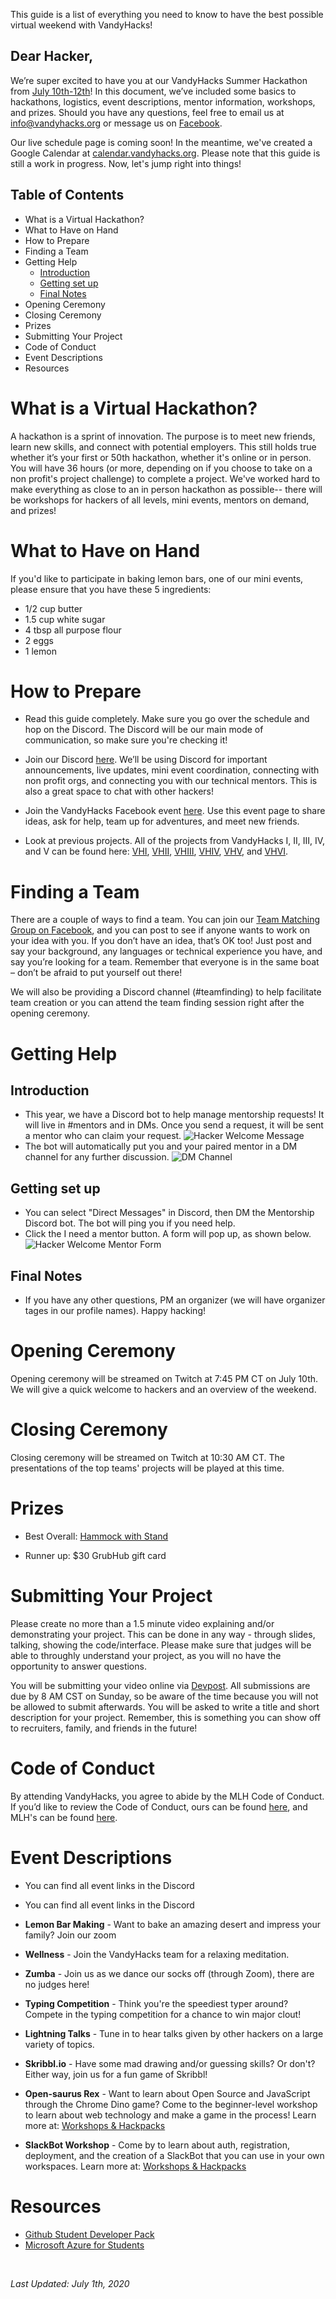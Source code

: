 This guide is a list of everything you need to know to have the best possible virtual weekend with VandyHacks!

## Dear Hacker,

We’re super excited to have you at our VandyHacks Summer Hackathon from [July 10th-12th](https://calendar.vandyhacks.org)! In this document, we’ve included some basics to hackathons, logistics, event descriptions, mentor information, workshops, and prizes. Should you have any questions, feel free to email us at [info@vandyhacks.org](mailto:info@vandyhacks.org) or message us on [Facebook](https://www.facebook.com/vandyhacks).

Our live schedule page is coming soon! In the meantime, we've created a Google Calendar at [calendar.vandyhacks.org](https://calendar.vandyhacks.org). Please note that this guide is still a work in progress. Now, let's jump right into things!

## Table of Contents

-   [<a name="what-is-a-hackathon"></a>What is a Virtual Hackathon?](#what-is-a-virtual-hackathon)
-   [<a name="what-to-bring"></a>What to Have on Hand](#what-to-have-on-hand)
-   [<a name="how-to-prepare"></a>How to Prepare](#how-to-prepare)
-   [<a name="finding-a-team"></a>Finding a Team](#finding-a-team)
-   [<a name="getting-help"></a>Getting Help](#getting-help)
    -   [Introduction](#introduction)
    -   [Getting set up](#getting-set-up)
    -   [Final Notes](#final-notes)
-   [<a name="opening-ceremony"></a>Opening Ceremony](#opening-ceremony)
-   [<a name="closing-ceremony"></a>Closing Ceremony](#closing-ceremony)
-   [<a name="prizes"></a>Prizes](#prizes)
-   [<a name="submitting-your-project"></a>Submitting Your Project](#submitting-your-project)
-   [<a name="code-of-conduct"></a>Code of Conduct](#code-of-conduct)
-   [<a name="event-descriptions"></a>Event Descriptions](#event-descriptions)
-   [<a name="resources"></a>Resources](#resources)

# <a name="what-is-a-hackathon"></a>What is a Virtual Hackathon?

A hackathon is a sprint of innovation. The purpose is to meet new friends, learn new skills, and connect with potential employers. This still holds true whether it’s your first or 50th hackathon, whether it's online or in person. You will have 36 hours (or more, depending on if you choose to take on a non profit's project challenge) to complete a project. We've worked hard to make everything as close to an in person hackathon as possible-- there will be workshops for hackers of all levels, mini events, mentors on demand, and prizes!

# <a name="what-to-bring"></a>What to Have on Hand

If you'd like to participate in baking lemon bars, one of our mini events, please ensure that you have these 5 ingredients:
-   1/2 cup butter
-   1.5 cup white sugar
-   4 tbsp all purpose flour
-   2 eggs
-   1 lemon


# <a name="how-to-prepare"></a>How to Prepare

-   Read this guide completely. Make sure you go over the schedule and hop on the Discord. The Discord will be our main mode of communication, so make sure you're checking it!

-   Join our Discord [here](https://discord.gg/gJaYFas). We’ll be using Discord for important announcements, live updates, mini event coordination, connecting with non profit orgs, and connecting you with our technical mentors. This is also a great space to chat with other hackers!

-   Join the VandyHacks Facebook event [here](https://facebook.com/events/s/vandyhacks-summer-edition/2701703253481744/?ti=icl). Use this event page to share ideas, ask for help, team up for adventures, and meet new friends.

-   Look at previous projects. All of the projects from VandyHacks I, II, III, IV, and V can be found here: [VHI](https://vandyhacks.devpost.com/submissions), [VHII](https://vandyhacks2.devpost.com/submissions), [VHIII](https://vandyhacks3.devpost.com/submissions), [VHIV](https://vandyhacksiv.devpost.com/submissions), [VHV](https://vandyhacksv.devpost.com/submissions), and [VHVI](https://vandyhacksvi.devpost.com/submissions).

# <a name="finding-a-team"></a>Finding a Team

There are a couple of ways to find a team. You can join our [Team Matching Group on Facebook](https://www.facebook.com/groups/723097038207924), and you can post to see if anyone wants to work on your idea with you. If you don’t have an idea, that’s OK too! Just post and say your background, any languages or technical experience you have, and say you’re looking for a team. Remember that everyone is in the same boat – don’t be afraid to put yourself out there!

We will also be providing a Discord channel (#teamfinding) to help facilitate team creation or you can attend the team finding session right after the opening ceremony.

# <a name="getting-help"></a>Getting Help

## Introduction


-   This year, we have a Discord bot to help manage mentorship requests! It will live in #mentors and in DMs. Once you send a request, it will be sent a mentor who can claim your request.
    ![Hacker Welcome Message](./images/mentorbot_hacker_welcome.png)
-   The bot will automatically put you and your paired mentor in a DM channel for any further discussion.
    ![DM Channel](./images/dm_example.png)
    
 ## Getting set up
-   You can select "Direct Messages" in Discord, then DM the Mentorship Discord bot. The bot will ping you if you need help.
-   Click the I need a mentor button. A form will pop up, as shown below.
    ![Hacker Welcome Mentor Form](./images/mentorbot_hacker_request.png)

## Final Notes

-   If you have any other questions, PM an organizer (we will have organizer tages in our profile names). Happy hacking!

# <a name="opening-ceremony"></a>Opening Ceremony


Opening ceremony will be streamed on Twitch at 7:45 PM CT on July 10th. We will give a quick welcome to hackers and an overview of the weekend. 

# <a name="closing-ceremony"></a>Closing Ceremony

Closing ceremony will be streamed on Twitch at 10:30 AM CT. The presentations of the top teams' projects will be played at this time.

# <a name="prizes"></a>Prizes

-   Best Overall: [Hammock with Stand](https://www.amazon.com/Hammock-Portable-Carrying-Included-Caribbean/dp/B083Y7L3Z2/ref=sr_1_2_sspa?crid=28QODD4HC7NM7&dchild=1&keywords=hammock+with+stand&qid=1593205510&s=lawn-garden&sprefix=Ham%2Clawngarden%2C270&sr=1-2-spons&psc=1&spLa=ZW5jcnlwdGVkUXVhbGlmaWVyPUFDWjlWVThMNE81VEgmZW5jcnlwdGVkSWQ9QTA4ODA0NDcxRThVWVU1QUhWTU83JmVuY3J5cHRlZEFkSWQ9QTAxNTI3NDMzRUdVV1lJUlVaNTRKJndpZGdldE5hbWU9c3BfYXRmJmFjdGlvbj1jbGlja1JlZGlyZWN0JmRvTm90TG9nQ2xpY2s9dHJ1ZQ==)

-   Runner up: $30 GrubHub gift card

# <a name="submitting-your-project"></a>Submitting Your Project

Please create no more than a 1.5 minute video explaining and/or demonstrating your project. This can be done in any way - through slides, talking, showing the code/interface. Please make sure that judges will be able to throughly understand your project, as you will no have the opportunity to answer questions. 

You will be submitting your video online via [Devpost](https://vandyhacksvi.devpost.com). All submissions are due by 8 AM CST on Sunday, so be aware of the time because you will not be allowed to submit afterwards. You will be asked to write a title and short description for your project. Remember, this is something you can show off to recruiters, family, and friends in the future!

# <a name="code-of-conduct"></a>Code of Conduct

By attending VandyHacks, you agree to abide by the MLH Code of Conduct. If you’d like to review the Code of Conduct, ours can be found [here](https://docs.google.com/document/u/1/d/e/2PACX-1vTp2I1khNKtBcwRYmfhmeetPBLvaSt4GpFA2jxpQgzA5y85yQ7TMRtZelaoxVr-L9z2zL-8iawg8-h8/pub), and MLH's can be found [here](https://static.mlh.io/docs/mlh-code-of-conduct.pdf).

# <a name="event-descriptions"></a>Event Descriptions
* You can find all event links in the Discord

-   You can find all event links in the Discord

*   **Lemon Bar Making** - Want to bake an amazing desert and impress your family? Join our zoom

*   **Wellness** - Join the VandyHacks team for a relaxing meditation.

*   **Zumba** - Join us as we dance our socks off (through Zoom), there are no judges here!

*   **Typing Competition** - Think you're the speediest typer around? Compete in the typing competition for a chance to win major clout!

*   **Lightning Talks** - Tune in to hear talks given by other hackers on a large variety of topics.

*   **Skribbl.io** - Have some mad drawing and/or guessing skills? Or don't? Either way, join us for a fun game of Skribbl!

*   **Open-saurus Rex** - Want to learn about Open Source and JavaScript through the Chrome Dino game? Come to the beginner-level workshop to learn about web technology and make a game in the process! Learn more at: [Workshops & Hackpacks](https://learn.vandyhacks.org/)

*   **SlackBot Workshop** - Come by to learn about auth, registration, deployment, and the creation of a SlackBot that you can use in your own workspaces. Learn more at: [Workshops & Hackpacks](https://learn.vandyhacks.org/)

# <a name="resources"></a>Resources

-   [Github Student Developer Pack](https://education.github.com/pack)
-   [Microsoft Azure for Students](https://azure.microsoft.com/en-us/free/free-account-students-faq/)

<br>

_Last Updated: July 1th, 2020_
